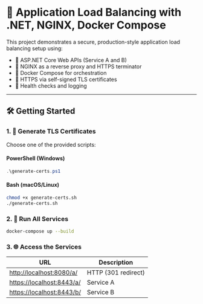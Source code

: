 # 🧭 Application Load Balancing with .NET, NGINX, Docker Compose

This project demonstrates a secure, production-style application load balancing setup using:

- 🔹 ASP.NET Core Web APIs (Service A and B)
- 🔹 NGINX as a reverse proxy and HTTPS terminator
- 🔹 Docker Compose for orchestration
- 🔹 HTTPS via self-signed TLS certificates
- 🔹 Health checks and logging

---

## 🛠️ Getting Started

### 1. 🔐 Generate TLS Certificates

Choose one of the provided scripts:

#### PowerShell (Windows)
```powershell
.\generate-certs.ps1
```

#### Bash (macOS/Linux)
```bash
chmod +x generate-certs.sh
./generate-certs.sh
```

### 2. 🚀 Run All Services

```bash
docker-compose up --build
```

### 3. 🌐 Access the Services

| URL                                                    | Description         |
| ------------------------------------------------------ | ------------------- |
| [http://localhost:8080/a/](http://localhost:8080/a/)   | HTTP (301 redirect) |
| [https://localhost:8443/a/](https://localhost:8443/a/) | Service A           |
| [https://localhost:8443/b/](https://localhost:8443/b/) | Service B           |
